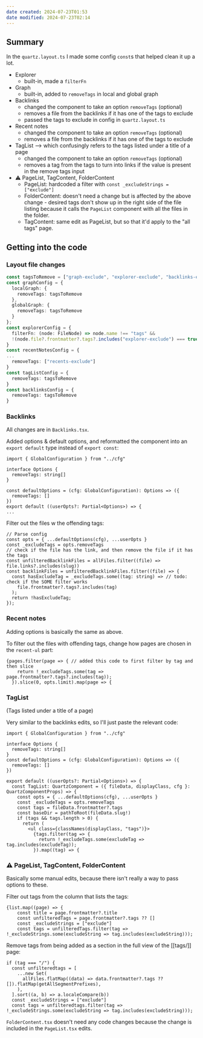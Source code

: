 ```yaml
---
date created: 2024-07-23T01:53
date modified: 2024-07-23T02:14
---
```

## Summary

In the `quartz.layout.ts` I made some config `const`s that helped clean it up a lot.

- Explorer
	- built-in, made a `filterFn`
- Graph
	- built-in, added to `removeTags` in local and global graph 
- Backlinks
	- changed the component to take an option `removeTags` (optional)
	- removes a file from the backlinks if it has one of the tags to exclude
	- passed the tags to exclude in config in `quartz.layout.ts`
- Recent notes
	- changed the component to take an option `removeTags` (optional)
	- removes a file from the backlinks if it has one of the tags to exclude
- TagList --> which confusingly refers to the tags listed under a title of a page
	- changed the component to take an option `removeTags` (optional)
	- removes a tag from the tags to turn into links if the value is present in the remove tags input
- ⚠ PageList, TagContent, FolderContent
	- PageList: hardcoded a filter with `const _excludeStrings = ["exclude"]`
	- FolderContent: doesn't need a change but is affected by the above change - desired tags don't show up in the right side of the file listing because it calls the `PageList` component with all the files in the folder. 
	- TagContent: same edit as PageList, but so that it'd apply to the "all tags" page. 

## Getting into the code

### Layout file changes

```ts title="quartz.layout.ts"
const tagsToRemove = ["graph-exclude", "explorer-exclude", "backlinks-exclude", "recents-exclude"]
const graphConfig = {
  localGraph: {
    removeTags: tagsToRemove
  },
  globalGraph: {
    removeTags: tagsToRemove
  }
};
const explorerConfig = {
  filterFn: (node: FileNode) => node.name !== "tags" &&
  !(node.file?.frontmatter?.tags?.includes("explorer-exclude") === true)
}
const recentNotesConfig = { 
...
  removeTags: ["recents-exclude"]
}
const tagListConfig = {
  removeTags: tagsToRemove
}
const backlinksConfig = {
  removeTags: tagsToRemove
}
```

### Backlinks

All changes are in `Backlinks.tsx`. 

Added options & default options, and reformatted the component into an `export default` type instead of `export const`:

```tsx
import { GlobalConfiguration } from "../cfg"

interface Options {
  removeTags: string[]
}

const defaultOptions = (cfg: GlobalConfiguration): Options => ({
  removeTags: []
})
export default ((userOpts?: Partial<Options>) => {
...
```

Filter out the files w the offending tags: 

```tsx
// Parse config
const opts = { ...defaultOptions(cfg), ...userOpts }
const _excludeTags = opts.removeTags
// check if the file has the link, and then remove the file if it has the tags
const unfilteredBacklinkFiles = allFiles.filter((file) => file.links?.includes(slug))
const backlinkFiles = unfilteredBacklinkFiles.filter((file) => {
  const hasExcludeTag = _excludeTags.some((tag: string) => // todo: check if the SOME filter works
	file.frontmatter?.tags?.includes(tag)
  );
  return !hasExcludeTag;
});
```
### Recent notes

Adding options is basically the same as above.

To filter out the files with offending tags, change how pages are chosen in the `recent-ul` part: 

```tsx title="RecentNotes.tsx"
{pages.filter(page => { // added this code to first filter by tag and then slice
	return !_excludeTags.some(tag => page.frontmatter?.tags?.includes(tag));
  }).slice(0, opts.limit).map(page => {
```

### TagList 

(Tags listed under a title of a page)

Very similar to the backlinks edits, so I'll just paste the relevant code: 

```tsx title="TagList.tsx"
import { GlobalConfiguration } from "../cfg"

interface Options {
  removeTags: string[]
}
const defaultOptions = (cfg: GlobalConfiguration): Options => ({
  removeTags: []
})

export default ((userOpts?: Partial<Options>) => {
  const TagList: QuartzComponent = ({ fileData, displayClass, cfg }: QuartzComponentProps) => {
    const opts = { ...defaultOptions(cfg), ...userOpts }
    const _excludeTags = opts.removeTags
    const tags = fileData.frontmatter?.tags
    const baseDir = pathToRoot(fileData.slug!)
    if (tags && tags.length > 0) {
      return (
        <ul class={classNames(displayClass, "tags")}>
          {tags.filter(tag => {
            return !_excludeTags.some(excludeTag => tag.includes(excludeTag));
          }).map((tag) => {

```

### ⚠ PageList, TagContent, FolderContent

Basically some manual edits, because there isn't really a way to pass options to these. 

Filter out tags from the column that lists the tags:

```tsx title="PageList.tsx"
{list.map((page) => {
	const title = page.frontmatter?.title
	const unfilteredTags = page.frontmatter?.tags ?? []
	const _excludeStrings = ["exclude"]
	const tags = unfilteredTags.filter(tag => !_excludeStrings.some(excludeString => tag.includes(excludeString)));
```

Remove tags from being added as a section in the full view of the [[tags/]] page:

```tsx title="TagContent.tsx"
if (tag === "/") {
  const unfilteredtags = [
	...new Set(
	  allFiles.flatMap((data) => data.frontmatter?.tags ?? []).flatMap(getAllSegmentPrefixes),
	),
  ].sort((a, b) => a.localeCompare(b))
  const _excludeStrings = ["exclude"]
  const tags = unfilteredtags.filter(tag => !_excludeStrings.some(excludeString => tag.includes(excludeString)));
```

`FolderContent.tsx` doesn't need any code changes because the change is included in the `PageList.tsx` edits. 